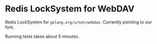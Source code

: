 Redis LockSystem for WebDAV
===========================

Redis LockSystem for `golang.org/x/net/webdav`. Currently pointing to our fork.

Running tests takes about 5 minutes.
